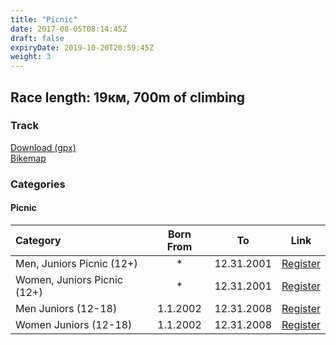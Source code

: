 ```yaml
---
title: "Picnic"
date: 2017-08-05T08:14:45Z
draft: false
expiryDate: 2019-10-20T20:59:45Z
weight: 3
---
```


## Race length: 19км, 700m of climbing
### Track  
[Download (gpx)](https://drive.google.com/file/d/1mtRZ3nVulS3SvMtFwTIgwJzj0ww0W7Sr/view?usp=sharing)  
[Bikemap]()  


### Categories
#### Picnic
Category         | Born From |      To   | Link     
:-----------------|:---------:|:---------:|:-----------:
 Men, Juniors Picnic (12+)  |     *     | 12.31.2001| [Register](https://forms.gle/WhFRzTo8HHJU92gE8)
 Women, Juniors Picnic (12+)|     *     | 12.31.2001| [Register](https://forms.gle/WhFRzTo8HHJU92gE8)
 Men Juniors (12-18)  | 1.1.2002  | 12.31.2008| [Register](https://forms.gle/WhFRzTo8HHJU92gE8)
 Women Juniors (12-18)| 1.1.2002  | 12.31.2008| [Register](https://forms.gle/WhFRzTo8HHJU92gE8)

